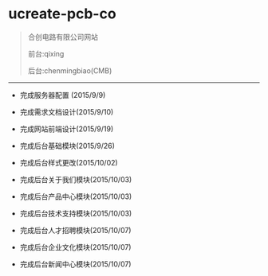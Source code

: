 # ucreate-pcb-co
>合创电路有限公司网站
>
>前台:qixing
>
>后台:chenmingbiao(CMB)

---

 - 完成服务器配置  (2015/9/9)
 
 - 完成需求文档设计(2015/9/10)
 
 - 完成网站前端设计(2015/9/19)
 
 - 完成后台基础模块(2015/9/26)
 
 - 完成后台样式更改(2015/10/02)
 
 - 完成后台关于我们模块(2015/10/03)
 
 - 完成后台产品中心模块(2015/10/03)
 
 - 完成后台技术支持模块(2015/10/03)
 
 - 完成后台人才招聘模块(2015/10/07)

 - 完成后台企业文化模块(2015/10/07)
 
 - 完成后台新闻中心模块(2015/10/07)